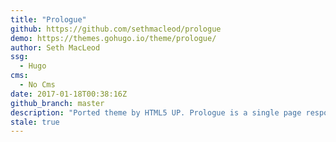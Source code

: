 ```yaml
---
title: "Prologue"
github: https://github.com/sethmacleod/prologue
demo: https://themes.gohugo.io/theme/prologue/
author: Seth MacLeod
ssg:
  - Hugo
cms:
  - No Cms
date: 2017-01-18T00:38:16Z
github_branch: master
description: "Ported theme by HTML5 UP. Prologue is a single page responsive site template with a sticky sidebar."
stale: true
---
```

